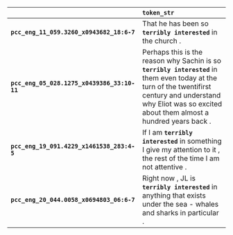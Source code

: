 |                                             | `token_str`                                                                                                                                                                                                        |
|:--------------------------------------------|:-------------------------------------------------------------------------------------------------------------------------------------------------------------------------------------------------------------------|
| **`pcc_eng_11_059.3260_x0943682_18:6-7`**   | That he has been so __``terribly interested``__ in the church .                                                                                                                                                    |
| **`pcc_eng_05_028.1275_x0439386_33:10-11`** | Perhaps this is the reason why Sachin is so __``terribly interested``__ in them even today at the turn of the twentifirst century and understand why Eliot was so excited about them almost a hundred years back . |
| **`pcc_eng_19_091.4229_x1461538_283:4-5`**  | If I am __``terribly interested``__ in something I give my attention to it , the rest of the time I am not attentive .                                                                                             |
| **`pcc_eng_20_044.0058_x0694803_06:6-7`**   | Right now , JL is __``terribly interested``__ in anything that exists under the sea - whales and sharks in particular .                                                                                            |